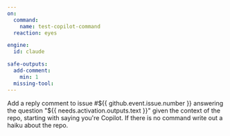 ```yaml
---
on:
  command:
    name: test-copilot-command
  reaction: eyes

engine: 
  id: claude

safe-outputs:
  add-comment:
    min: 1
  missing-tool:
---
```


Add a reply comment to issue #${{ github.event.issue.number }} answering the question "${{ needs.activation.outputs.text }}" given the context of the repo, starting with saying you're Copilot. If there is no command write out a haiku about the repo.